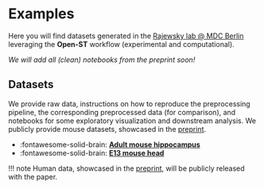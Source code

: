 # Examples

Here you will find datasets generated in the [Rajewsky lab @ MDC Berlin](https://www.mdc-berlin.de/n-rajewsky)
leveraging the **Open-ST** workflow (experimental and computational). 

_We will add all (clean) notebooks from the preprint soon!_

## Datasets

We provide raw data, instructions on how to reproduce the preprocessing pipeline, the corresponding preprocessed
data (for comparison), and notebooks for some exploratory visualization and downstream analysis. We publicly provide mouse datasets, showcased in the [preprint](https://www.biorxiv.org/content/10.1101/2023.12.22.572554v1).

<div class="grid cards" markdown>

- :fontawesome-solid-brain: __[Adult mouse hippocampus]__
- :fontawesome-solid-brain: __[E13 mouse head]__

</div>

  [Adult mouse hippocampus]: adult_mouse/introduction.md
  [E13 mouse head]: e13_mouse/introduction.md


!!! note
  Human data, showcased in the [preprint](https://www.biorxiv.org/content/10.1101/2023.12.22.572554v1), will be publicly released with the paper.